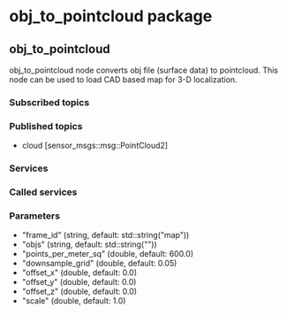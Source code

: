 # obj_to_pointcloud package

## obj_to_pointcloud

obj_to_pointcloud node converts obj file (surface data) to pointcloud.
This node can be used to load CAD based map for 3-D localization.

### Subscribed topics


### Published topics

* cloud [sensor_msgs::msg::PointCloud2]

### Services


### Called services


### Parameters

* "frame_id" (string, default: std::string("map"))
* "objs" (string, default: std::string(""))
* "points_per_meter_sq" (double, default: 600.0)
* "downsample_grid" (double, default: 0.05)
* "offset_x" (double, default: 0.0)
* "offset_y" (double, default: 0.0)
* "offset_z" (double, default: 0.0)
* "scale" (double, default: 1.0)
